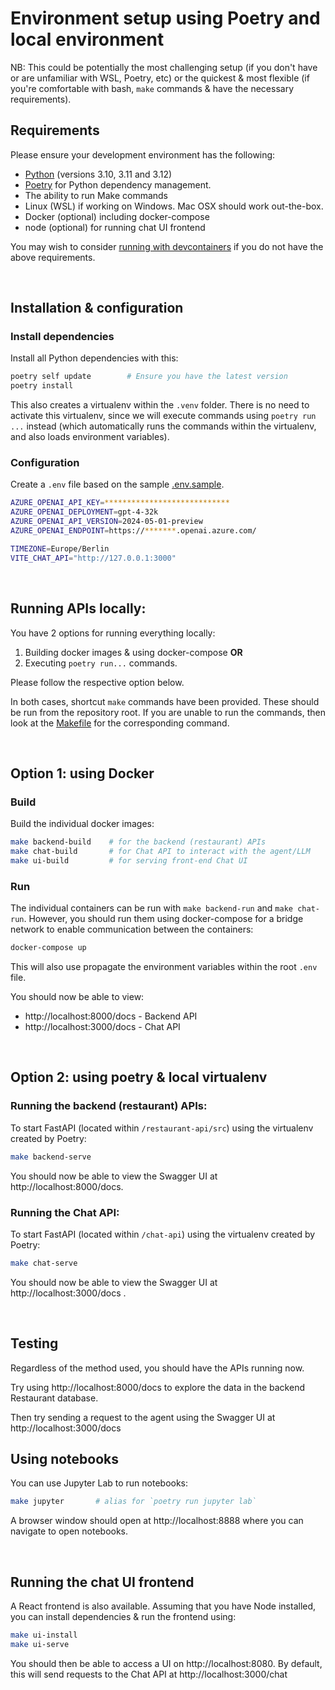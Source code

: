 # Environment setup using Poetry and local environment 

NB: This could be potentially the most challenging setup (if you don't have or are unfamiliar with WSL, Poetry, etc) or 
the quickest & most flexible (if you're comfortable with bash, `make` commands & have the necessary requirements).


## Requirements 

Please ensure your development environment has the following: 

- [Python](https://www.python.org/downloads/) (versions 3.10, 3.11 and 3.12)
- [Poetry](https://python-poetry.org/) for Python dependency management. 
- The ability to run Make commands
- Linux (WSL) if working on Windows.  Mac OSX should work out-the-box.
- Docker (optional) including docker-compose 
- node (optional) for running chat UI frontend

You may wish to consider [running with devcontainers](environment-setup-devcontainer.md) 
if you do not have the above requirements. 

<br>

## Installation & configuration  

### Install dependencies 

Install all Python dependencies with this:

```bash 
poetry self update        # Ensure you have the latest version 
poetry install 
```

This also creates a virtualenv within the `.venv` folder.   There is no need to activate this virtualenv, since we 
will execute commands using `poetry run ...` instead (which automatically runs the commands within the virtualenv, and 
also loads environment variables). 

### Configuration 

Create a `.env` file based on the sample [.env.sample](../.env.sample).

```bash 
AZURE_OPENAI_API_KEY=****************************
AZURE_OPENAI_DEPLOYMENT=gpt-4-32k
AZURE_OPENAI_API_VERSION=2024-05-01-preview
AZURE_OPENAI_ENDPOINT=https://*******.openai.azure.com/

TIMEZONE=Europe/Berlin
VITE_CHAT_API="http://127.0.0.1:3000"

```
<br>

## Running APIs locally: 

You have 2 options for running everything locally: 

1. Building docker images & using docker-compose **OR**
2. Executing `poetry run...` commands. 

Please follow the respective option below.

In both cases, shortcut `make` commands have been provided.  These should be run from the repository root. 
If you are unable to run the commands, then look at the [Makefile](../Makefile) for the corresponding command. 

<br>

## Option 1: using Docker 

### Build 

Build the individual docker images: 

```bash 
make backend-build    # for the backend (restaurant) APIs 
make chat-build       # for Chat API to interact with the agent/LLM
make ui-build         # for serving front-end Chat UI
```

### Run

The individual containers can be run with `make backend-run` and `make chat-run`. However, you should 
run them using docker-compose for a bridge network to enable communication between the containers:

```bash 
docker-compose up 
```

This will also use propagate the environment variables within the root `.env` file.

You should now be able to view: 
- http://localhost:8000/docs - Backend API 
- http://localhost:3000/docs - Chat API 


<br>

## Option 2: using poetry & local virtualenv

### Running the backend (restaurant) APIs: 

To start FastAPI (located within `/restaurant-api/src`) using the virtualenv created by Poetry: 

```bash 
make backend-serve
```

You should now be able to view the Swagger UI at http://localhost:8000/docs.  

### Running the Chat API: 

To start FastAPI (located within `/chat-api`) using the virtualenv created by Poetry: 

```bash 
make chat-serve
```

You should now be able to view the Swagger UI at http://localhost:3000/docs . 

<br>


## Testing 

Regardless of the method used, you should have the APIs running now. 

Try using http://localhost:8000/docs to explore the data in the backend Restaurant database. 

Then try sending a request to the agent using the Swagger UI at http://localhost:3000/docs 

## Using notebooks 

You can use Jupyter Lab to run notebooks: 

```bash 
make jupyter       # alias for `poetry run jupyter lab` 
```

A browser window should open at http://localhost:8888 where you can navigate to open notebooks. 

<br>

## Running the chat UI frontend 

A React frontend is also available.  Assuming that you have Node installed, you can install dependencies & run the frontend using:

```bash
make ui-install 
make ui-serve 
```

You should then be able to access a UI on http://localhost:8080.  By default, this will send requests to the Chat API at http://localhost:3000/chat 
